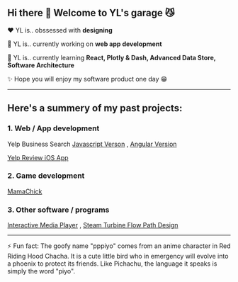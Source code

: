 ## Hi there 👋 Welcome to YL's garage :smirk_cat:

:heart:  YL is.. obssessed with **designing**

🔭 YL is.. currently working on **web app development**

🌱  YL is.. currently learning **React, Plotly & Dash, Advanced Data Store, Software Architecture**

✨  Hope you will enjoy my software product one day :grin:

---

## Here's a summery of my past projects:
### 1. Web / App development
Yelp Business Search
[Javascript Verson](https://github.com/pppiyo/Yelp_Business_Search_Vanilla_JS) , 
[Angular Version](https://github.com/pppiyo/Yelp_Business_Search_Angular)

[Yelp Review iOS App](https://github.com/pppiyo/Yelp_Business_Review_iOS)

### 2. Game development
[MamaChick](https://github.com/pppiyo/MamaChick_v2.0)

### 3. Other software / programs
[Interactive Media Player](https://github.com/pppiyo/Interactive_Media_Player) , 
[Steam Turbine Flow Path Design](https://github.com/pppiyo/STFPD)

---
⚡ Fun fact: The goofy name "pppiyo" comes from an anime character in Red Riding Hood Chacha. It is a cute little bird who in emergency will evolve into a phoenix to protect its friends. Like Pichachu, the language it speaks is simply the word "piyo".
<!--![image](https://github.com/pppiyo/pppiyo/assets/31379013/c3d67870-1103-40c3-8a67-acaf1486e3fe)-->



<!--
**pppiyo/pppiyo** is a ✨ _special_ ✨ repository because its `README.md` (this file) appears on your GitHub profile.

Here are some ideas to get you started:

- 🔭 I’m currently working on ...
- 🌱 I’m currently learning ...
- 👯 I’m looking to collaborate on ...
- 🤔 I’m looking for help with ...
- 💬 Ask me about ...
- 📫 How to reach me: ...
- 😄 Pronouns: ...
- 
-->
